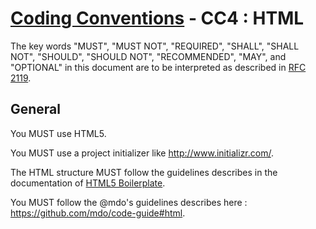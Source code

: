 # [Coding Conventions](https://github.com/kdubuc/coding-conventions/blob/master/README.md) - CC4 : HTML

The key words "MUST", "MUST NOT", "REQUIRED", "SHALL", "SHALL NOT", "SHOULD",
"SHOULD NOT", "RECOMMENDED", "MAY", and "OPTIONAL" in this document are to be
interpreted as described in [RFC 2119][].

[RFC 2119]: http://www.ietf.org/rfc/rfc2119.txt
[PSR-0]: https://github.com/php-fig/fig-standards/blob/master/accepted/PSR-0.md
[PSR-1]: https://github.com/php-fig/fig-standards/blob/master/accepted/PSR-1-basic-coding-standard.md

## General

You MUST use HTML5.

You MUST use a project initializer like http://www.initializr.com/.

The HTML structure MUST follow the guidelines describes in the documentation of [HTML5 Boilerplate](https://github.com/h5bp/html5-boilerplate/blob/v4.0.2/doc/html.md).

You MUST follow the @mdo's guidelines describes here : https://github.com/mdo/code-guide#html.
